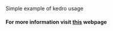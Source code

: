 Simple example of kedro usage
#### For more information visit [this](https://newtechaudit.ru/instrumenty-vizualnogo-predstavleniya-proekta-s-kedro/) webpage 
